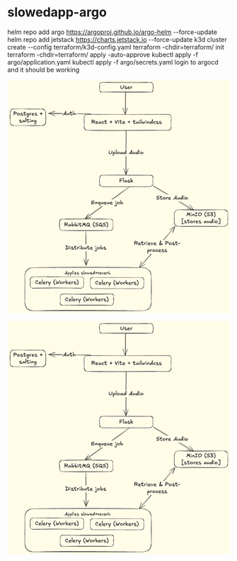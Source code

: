 # slowedapp-argo
helm repo add argo https://argoproj.github.io/argo-helm --force-update
helm repo add jetstack https://charts.jetstack.io --force-update
k3d cluster create --config terraform/k3d-config.yaml
terraform -chdir=terraform/ init
terraform -chdir=terraform/ apply -auto-approve
kubectl apply -f argo/application.yaml
kubectl apply -f argo/secrets.yaml
login to argocd and it should be working

![Diagram](diagram.png)

<!-- sudo apt install nginx -y -->
<!-- sudo cp /root/slowedapp-argo/nginx/reverse_proxy.conf /etc/nginx/sites-available/ -->
<!-- sudo systemctl restart nginx -->
<!-- sudo ln -s /etc/nginx/sites-available/reverse_proxy.conf /etc/nginx/sites-enabled/ -->
<!-- ensure cloudflare certs are correctly refed. -->

<!-- sudo ufw allow 'Nginx Full'  -->
<!-- sudo ufw enable             -->
<!-- sudo systemctl enable nginx -->
![Diagram](diagram.png)
